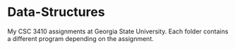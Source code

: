 # Data-Structures
My CSC 3410 assignments at Georgia State University. Each folder contains a different program depending on the assignment.
